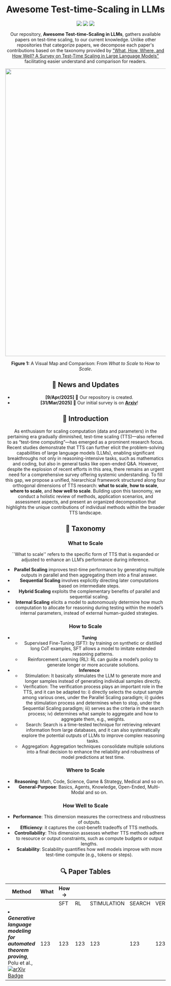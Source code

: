 <header>

<!--
  <<< Author notes: Course header >>>
  Include a 1280×640 image, course title in sentence case, and a concise description in emphasis.
  In your repository settings: enable template repository, add your 1280×640 social image, auto delete head branches.
  Add your open source license, GitHub uses MIT license.
-->
<div align="center">
<h1>Awesome Test-time-Scaling in LLMs</h1>
</div>


<p align="center">
  <img src="https://img.shields.io/badge/Contributors-10-red?style=for-the-badge" />
  <img src="https://img.shields.io/github/stars/testtimescaling/testtimescaling.github.io?style=for-the-badge&color=blue"/>
  <img src="https://img.shields.io/endpoint?url=https://testtimescaling.github.io/arxiv_citations.json&style=for-the-badge&color=green"/>
</p>

Our repository, **Awesome Test-time-Scaling in LLMs**, gathers available papers on test-time scaling, to our current knowledge. Unlike other repositories that categorize papers, we decompose each paper's contributions based on the taxonomy provided by ["What, How, Where, and How Well? A Survey on Test-Time Scaling in Large Language Models"](https://arxiv.org/abs/2503.24235) facilitating easier understand and comparison for readers.


<div align="center">
  <img src="figs/TTS-how.png" width="900"/>
  <p><b>Figure 1:</b> A Visual Map and Comparison: From <i>What to Scale</i> to <i>How to Scale</i>.</p>
</div>

## 📢 News and Updates
- **[9/Apr/2025]** 📌 Our repository is created.
- **[31/Mar/2025]** 📌 Our initial survey is on [**Arxiv**](https://arxiv.org/abs/2503.24235)!

## 📘 Introduction
As enthusiasm for scaling computation (data and parameters) in the pertaining era gradually diminished, test-time scaling (TTS)—also referred to as “test-time computing”—has emerged as a prominent research focus. Recent studies demonstrate that TTS can further elicit the problem-solving capabilities of large language models (LLMs), enabling significant breakthroughs not only in reasoning-intensive tasks, such as mathematics and coding, but also in general tasks like open-ended Q&A. However, despite the explosion of recent efforts in this area, there remains an urgent need for a comprehensive survey offering systemic understanding. To fill this gap, we propose a unified, hierarchical framework structured along four orthogonal dimensions of TTS research: **what to scale**, **how to scale**, **where to scale**, and **how well to scale**. Building upon this taxonomy, we conduct a holistic review of methods, application scenarios, and assessment aspects, and present an organized decomposition that highlights the unique contributions of individual methods within the broader TTS landscape.

## 🧬 Taxonomy

### **What to Scale**
``What to scale'' refers to the specific form of TTS that is expanded or adjusted to enhance an LLM’s performance during inference.
- **Parallel Scaling** improves test-time performance by generating multiple outputs in parallel and then aggregating them into a final answer.
- **Sequential Scaling** involves explicitly directing later computations based on intermediate steps.
- **Hybrid Scaling** exploits the complementary benefits of parallel and sequential scaling.
- **Internal Scaling** elicits a model to autonomously determine how much computation to allocate for reasoning during testing within the model’s internal parameters, instead of external human-guided strategies.

### **How to Scale**
- **Tuning**
  - Supervised Fine-Tuning (SFT): by training on synthetic or distilled long CoT examples, SFT allows a model to imitate extended reasoning patterns.
  - Reinforcement Learning (RL): RL can guide a model’s policy to generate longer or more accurate solutions.
- **Inference**
  - Stimulation: It basically stimulates the LLM to generate more and longer samples instead of generating individual samples directly.
  - Verification: The verification process plays an important role in the TTS, and it can be adapted to: i) directly selects the output sample among various ones, under the Parallel Scaling paradigm; ii) guides the stimulation process and determines when to stop, under the Sequential Scaling paradigm; iii) serves as the criteria in the search process; iv) determines what sample to aggregate and how to aggregate them, e.g., weights.
  - Search: Search is a time-tested technique for retrieving relevant information from large databases, and it can also systematically explore the potential outputs of LLMs to improve complex reasoning tasks.
  - Aggregation: Aggregation techniques consolidate multiple solutions into a final decision to enhance the reliability and robustness of model predictions at test time.

### **Where to Scale**
- **Reasoning**: Math, Code, Science, Game & Strategy, Medical and so on.
- **General-Purpose**: Basics, Agents,  Knowledge, Open-Ended, Multi-Modal and so on.

### **How Well to Scale**
- **Performance**: This dimension measures the correctness and robustness of outputs.
- **Efficiency**: it captures the cost-benefit tradeoffs of TTS methods.
- **Controllability**: This dimension assesses whether TTS methods adhere to resource or output constraints, such as compute budgets or output lengths.
- **Scalability**: Scalability quantifies how well models improve with more test-time compute (e.g., tokens or steps).

## 🔍 Paper Tables
| Method | What | How → |        |        |        |        |        | Where |
|--------|------|-------|--------|--------|--------|--------|--------|-------|
|        |      | SFT   | RL     | STIMULATION | SEARCH | VERIFICATION | AGGREGATION |
|<li><i><b>Generative language modeling for automated theorem proving</b></i>, Polu et al., <a href="https://arxiv.org/abs/2009.03393" target="_blank"><img src="https://img.shields.io/badge/arXiv-2020.09-red" alt="arXiv Badge"></a></li>|123|123|123|123|123|123|123|123|123|



</footer>
